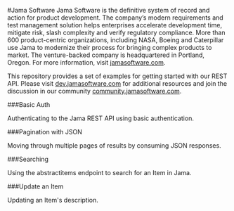 #Jama Software
Jama Software is the definitive system of record and action for product development. The company’s modern requirements and test management solution helps enterprises accelerate development time, mitigate risk, slash complexity and verify regulatory compliance. More than 600 product-centric organizations, including NASA, Boeing and Caterpillar use Jama to modernize their process for bringing complex products to market. The venture-backed company is headquartered in Portland, Oregon. For more information, visit [jamasoftware.com](http://jamasoftware.com).

This repository provides a set of examples for getting started with our REST API. Please visit [dev.jamasoftware.com](http://dev.jamasoftware.com) for additional resources and join the discussion in our community [community.jamasoftware.com](http://community.jamasoftware.com).

###Basic Auth

Authenticating to the Jama REST API using basic authentication.

###Pagination with JSON

Moving through multiple pages of results by consuming JSON responses.

###Searching

Using the abstractitems endpoint to search for an Item in Jama.

###Update an Item

Updating an Item's description.

